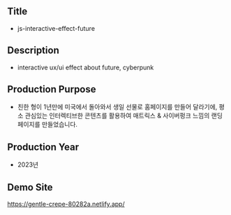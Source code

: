 ## Title 
- js-interactive-effect-future

## Description
- interactive ux/ui effect about future, cyberpunk

## Production Purpose
- 친한 형이 1년만에 미국에서 돌아와서 생일 선물로 홈페이지를 만들어 달라기에, 평소 관심있는 인터렉티브한 콘텐츠를 활용하여 매트릭스 & 사이버펑크 느낌의 랜딩 페이지를 만들었습니다.

## Production Year
- 2023년

## Demo Site
https://gentle-crepe-80282a.netlify.app/
